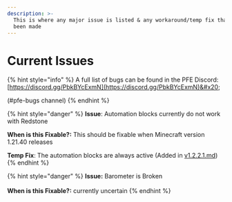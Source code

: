 ```yaml
---
description: >-
  This is where any major issue is listed & any workaround/temp fix that has
  been made
---
```


# Current Issues

{% hint style="info" %}
A full list of bugs can be found in the PFE Discord: [https://discord.gg/PbkBYcExmN](https://discord.gg/PbkBYcExmN)&#x20;

(#pfe-bugs channel)
{% endhint %}

{% hint style="danger" %}
**Issue**: Automation blocks currently do not work with Redstone



**When is this Fixable?:**  This should be fixable when Minecraft version 1.21.40 releases



**Temp Fix**: The automation blocks are always active (Added in [v1.2.2.1.md](changelog-history/betas/v1.2.2.1.md "mention"))&#x20;
{% endhint %}

{% hint style="danger" %}
**Issue:** Barometer is Broken\
\
**When is this Fixable?:** currently uncertain
{% endhint %}
